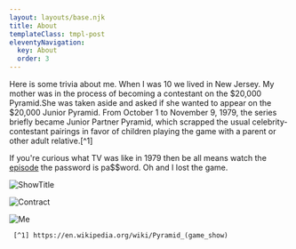 ```yaml
---
layout: layouts/base.njk
title: About
templateClass: tmpl-post
eleventyNavigation:
  key: About
  order: 3
---
```



Here is some trivia about me. When I was 10 we lived in New Jersey. My mother was in the process of becoming a contestant on the $20,000 Pyramid.She was taken aside and asked if she wanted to appear on the $20,000 Junior Pyramid.
     From October 1 to November 9, 1979, the series briefly became Junior Partner Pyramid, which scrapped the usual celebrity-contestant pairings in favor of children playing the game with a parent or other adult relative.[^1]


If you're curious what TV was like in 1979 then be all means watch the [episode](https://vimeo.com/26595314) the password is pa$$word.
Oh and I lost the game.

![ShowTitle](../../img/ShowTitle2.jpg)

![Contract](../../img/Contract2.jpg)


![Me](../../img/Me-tv2.jpg)



     [^1] https://en.wikipedia.org/wiki/Pyramid_(game_show)
